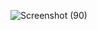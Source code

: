 ![Screenshot (90)](https://user-images.githubusercontent.com/83536175/210170299-18d8b85f-520c-4e2c-a426-f5bea013e041.png)
